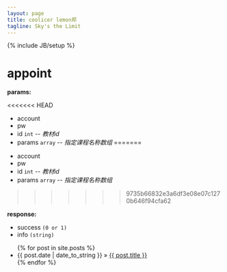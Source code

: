 ```yaml
---
layout: page
title: coolicer lemon郑
tagline: Sky's the Limit
---
```

{% include JB/setup %}

appoint
=======
  
**params:**

<<<<<<< HEAD
  * account
  * pw
  * id `int`  -- _教材id_
  * params `array` -- _指定课程名称数组_
=======
  - account
  - pw
  - id `int`  -- _教材id_
  - params `array` -- _指定课程名称数组_
>>>>>>> 9735b66832e3a6df3e08e07c1270b646f94cfa62
  
**response:**

  * success  `(0 or 1)`
  * info  `(string)`

<ul class="posts">
  {% for post in site.posts %}
    <li><span>{{ post.date | date_to_string }}</span> &raquo; <a href="{{ BASE_PATH }}{{ post.url }}">{{ post.title }}</a></li>
  {% endfor %}
</ul>
